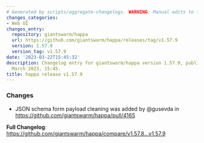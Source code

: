 ```yaml
---
# Generated by scripts/aggregate-changelogs. WARNING: Manual edits to this files will be overwritten.
changes_categories:
- Web UI
changes_entry:
  repository: giantswarm/happa
  url: https://github.com/giantswarm/happa/releases/tag/v1.57.9
  version: 1.57.9
  version_tag: v1.57.9
date: '2023-03-22T15:45:32'
description: Changelog entry for giantswarm/happa version 1.57.9, published on 22
  March 2023, 15:45.
title: happa release v1.57.9
---
```


<!-- Release notes generated using configuration in .github/release.yml at main -->

### Changes
* JSON schema form payload cleaning was added by @gusevda in https://github.com/giantswarm/happa/pull/4165


**Full Changelog**: https://github.com/giantswarm/happa/compare/v1.57.8...v1.57.9
